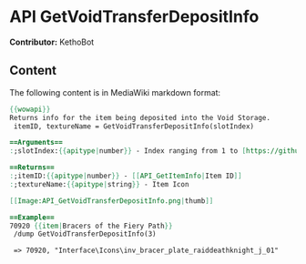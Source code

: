 # API GetVoidTransferDepositInfo

**Contributor:** KethoBot

## Content

The following content is in MediaWiki markdown format:

```mediawiki
{{wowapi}}
Returns info for the item being deposited into the Void Storage.
 itemID, textureName = GetVoidTransferDepositInfo(slotIndex)

==Arguments==
:;slotIndex:{{apitype|number}} - Index ranging from 1 to [https://github.com/Gethe/wow-ui-source/blob/9.2.0/Interface/AddOns/Blizzard_VoidStorageUI/Blizzard_VoidStorageUI.lua#L6 VOID_DEPOSIT_MAX]

==Returns==
:;itemID:{{apitype|number}} - [[API_GetItemInfo|Item ID]]
:;textureName:{{apitype|string}} - Item Icon

[[Image:API_GetVoidTransferDepositInfo.png|thumb]]

==Example==
70920 {{item|Bracers of the Fiery Path}}
 /dump GetVoidTransferDepositInfo(3)

 => 70920, "Interface\Icons\inv_bracer_plate_raiddeathknight_j_01"
```